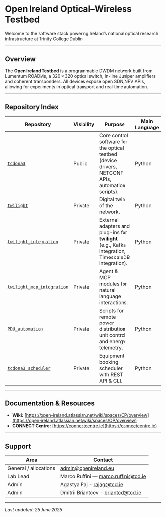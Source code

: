 # Open Ireland Optical–Wireless Testbed

Welcome to the software stack powering Ireland’s national optical research infrastructure at Trinity College Dublin.

---

## Overview

The **Open Ireland Testbed** is a programmable DWDM network built from Lumentum ROADMs, a 320 × 320 optical switch, In-line Juniper amplifiers and coherent transponders. All devices expose open SDN/NFV APIs, allowing for experiments in optical transport and real‑time automation.

---

## Repository Index

| Repository | Visibility | Purpose | Main Language | License |
|------------|------------|---------|--------------|---------|
| [`tcdona3`](https://github.com/Open-Ireland-Testbed/tcdona3) | Public | Core control software for the optical testbed (device drivers, NETCONF APIs, automation scripts). | Python | MIT |
| [`twilight`](https://github.com/Open-Ireland-Testbed/twilight) | Private | Digital twin of the network. | Python | BSD-3-Clause |
| [`twilight_integration`](https://github.com/Open-Ireland-Testbed/twilight_integration) | Private | External adapters and plug-ins for **twilight** (e.g., Kafka integration, TimescaleDB integration). | Python | BSD-3-Clause |
| [`twilight_mcp_integration`](https://github.com/Open-Ireland-Testbed/twilight_mcp_integration) | Private | Agent & MCP modules for natural language interactions. | Python | BSD-3-Clause |
| [`PDU_automation`](https://github.com/Open-Ireland-Testbed/PDU_automation) | Private | Scripts for remote power distribution unit control and energy telemetry. | Python | BSD-3-Clause |
| [`tcdona3_scheduler`](https://github.com/Open-Ireland-Testbed/tcdona3_scheduler) | Private | Equipment booking scheduler with REST API & CLI. | Python | MIT |

---

## Documentation & Resources

* **Wiki:** [https://open-ireland.atlassian.net/wiki/spaces/OP/overview](https://open-ireland.atlassian.net/wiki/spaces/OP/overview)
* **CONNECT Centre:** [https://connectcentre.ie](https://connectcentre.ie)

---

## Support

| Area                  | Contact                                                             |
| --------------------- | ------------------------------------------------------------------- |
| General / allocations | [admin@openireland.eu](mailto:admin@openireland.eu)                 |
| Lab Lead       | Marco Ruffini — [marco.ruffini@tcd.ie](mailto:marco.ruffini@tcd.ie) |
| Admin  | Agastya Raj -  [rajag@tcd.ie](mailto:rajag@tcd.ie) |
| Admin  | Dmitrii Briantcev - [briantcd@tcd.ie](mailto:briantcd@tcd.ie) |

---

*Last updated: 25 June 2025*
